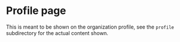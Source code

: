 # Profile page

This is meant to be shown on the organization profile, see the `profile` subdirectory for the actual content shown.
